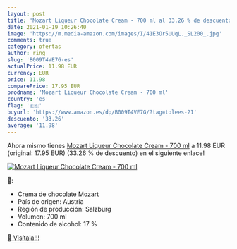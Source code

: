 ```yaml
---
layout: post
title: 'Mozart Liqueur Chocolate Cream - 700 ml al 33.26 % de descuento'
date: 2021-01-19 10:26:40
image: 'https://m.media-amazon.com/images/I/41E3Or5UUqL._SL200_.jpg'
comments: true
category: ofertas
author: ring
slug: 'B009T4VE7G-es'
actualPrice: 11.98 EUR
currency: EUR
price: 11.98
comparePrice: 17.95 EUR
prodname: 'Mozart Liqueur Chocolate Cream - 700 ml'
country: 'es'
flag: '🇪🇸'
buyurl: 'https://www.amazon.es/dp/B009T4VE7G/?tag=tolees-21'
descuento: '33.26'
average: '11.98'
---
```


Ahora mismo tienes [Mozart Liqueur Chocolate Cream - 700 ml](https://www.amazon.es/dp/B009T4VE7G/?tag=tolees-21) a 11.98 EUR (original: 17.95 EUR) (33.26 %  de descuento) en el siguiente enlace!

[![Mozart Liqueur Chocolate Cream - 700 ml](https://m.media-amazon.com/images/I/41E3Or5UUqL._SL200_.jpg)](https://www.amazon.es/dp/B009T4VE7G/?tag=tolees-21)

🔎:

- Crema de chocolate Mozart
- País de origen: Austria
- Región de producción: Salzburg
- Volumen: 700 ml
- Contenido de alcohol: 17 %

[🛒 Visítala!!!](https://www.amazon.es/dp/B009T4VE7G/?tag=tolees-21)
